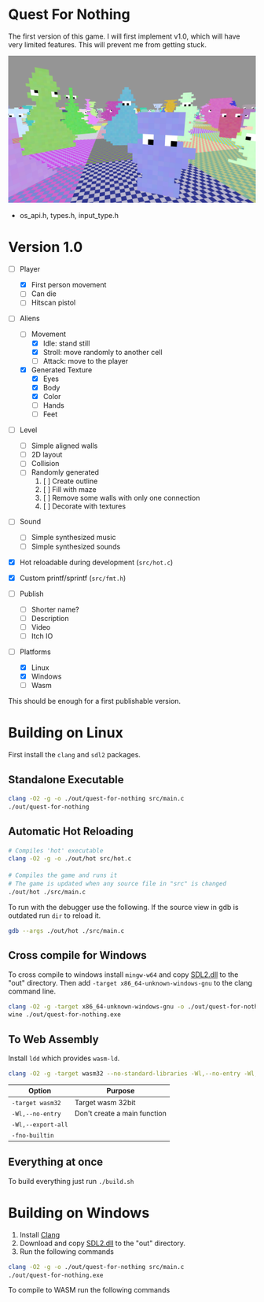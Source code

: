 # Quest For Nothing

The first version of this game. I will first implement v1.0, which will have very limited features. This will prevent me from getting stuck.

![](screenshot.png)

- os_api.h, types.h, input_type.h

# Version 1.0

- [ ] Player
  - [x] First person movement
  - [ ] Can die
  - [ ] Hitscan pistol

- [ ] Aliens
  - [ ] Movement
    - [x] Idle: stand still
    - [x] Stroll: move randomly to another cell
    - [ ] Attack: move to the player

  - [x] Generated Texture
    - [x] Eyes
    - [x] Body
    - [x] Color
    - [ ] Hands
    - [ ] Feet

- [ ] Level
  - [ ] Simple aligned walls
  - [ ] 2D layout
  - [ ] Collision
  - [ ] Randomly generated
      1. [ ] Create outline
      2. [ ] Fill with maze
      3. [ ] Remove some walls with only one connection
      4. [ ] Decorate with textures

- [ ] Sound
  - [ ] Simple synthesized music
  - [ ] Simple synthesized sounds

- [x] Hot reloadable during development (`src/hot.c`)
- [x] Custom printf/sprintf (`src/fmt.h`)

- [ ] Publish
  - [ ] Shorter name?
  - [ ] Description
  - [ ] Video
  - [ ] Itch IO

- [ ] Platforms
  - [x] Linux
  - [x] Windows
  - [ ] Wasm

This should be enough for a first publishable version.

# Building on Linux

First install the `clang` and `sdl2` packages.

## Standalone Executable

```bash
clang -O2 -g -o ./out/quest-for-nothing src/main.c
./out/quest-for-nothing
```

## Automatic Hot Reloading

```bash
# Compiles 'hot' executable
clang -O2 -g -o ./out/hot src/hot.c

# Compiles the game and runs it
# The game is updated when any source file in "src" is changed
./out/hot ./src/main.c

```

To run with the debugger use the following. If the source view in gdb is outdated run `dir` to reload it.

```bash
gdb --args ./out/hot ./src/main.c
```

## Cross compile for Windows

To cross compile to windows install `mingw-w64` and copy [SDL2.dll](https://github.com/libsdl-org/SDL/releases/) to the "out" directory.
Then add `-target x86_64-unknown-windows-gnu` to the clang command line.

```bash
clang -O2 -g -target x86_64-unknown-windows-gnu -o ./out/quest-for-nothing.exe src/main.c
wine ./out/quest-for-nothing.exe
```


## To Web Assembly

Install `ldd` which provides `wasm-ld`.

```bash
clang -O2 -g -target wasm32 --no-standard-libraries -Wl,--no-entry -Wl,--export-all -fno-builtin -o ./out/quest-for-nothing.wasm src/main.c
```

| Option | Purpose |
| ------ | ------- |
| `-target wasm32` | Target wasm 32bit |
| `-Wl,--no-entry` | Don't create a main function |
| `-Wl,--export-all` | |
| `-fno-builtin` |  |

## Everything at once
To build everything just run `./build.sh`

# Building on Windows

1. Install [Clang](https://github.com/llvm/llvm-project/releases)
2. Download and copy [SDL2.dll](https://github.com/libsdl-org/SDL/releases/) to the "out" directory.
3. Run the following commands

```bash
clang -O2 -g -o ./out/quest-for-nothing src/main.c
./out/quest-for-nothing.exe
```

To compile to WASM run the following commands
